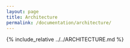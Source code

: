 ```yaml
---
layout: page
title: Architecture
permalink: /documentation/architecture/
---
```


{% include_relative ../../ARCHITECTURE.md %}